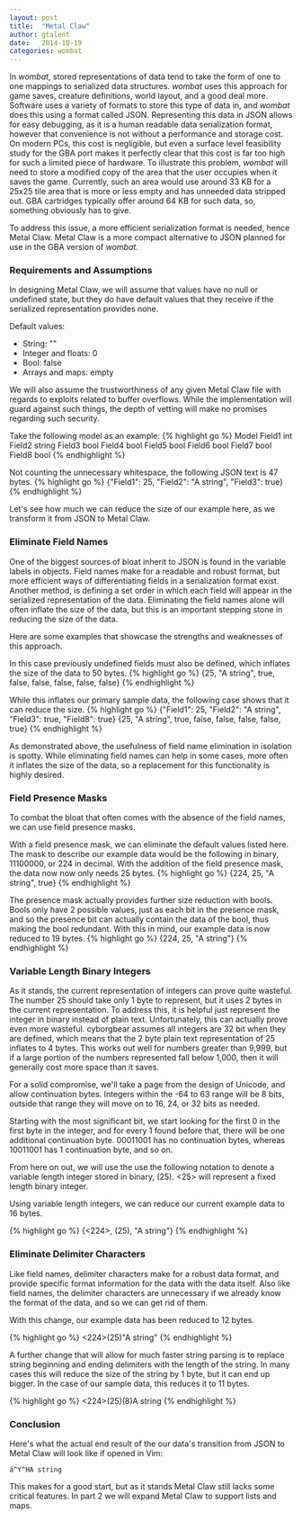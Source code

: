 ```yaml
---
layout: post
title:  "Metal Claw"
author: gtalent
date:   2014-10-19
categories: wombat
---
```


In *wombat*, stored representations of data tend to take the form of one to one mappings to serialized data structures.
*wombat* uses this approach for game saves, creature definitions, world layout, and a good deal more.
Software uses a variety of formats to store this type of data in, and *wombat* does this using a format called JSON.
Representing this data in JSON allows for easy debugging, as it is a human readable data serialization format, however that convenience is not without a performance and storage cost.
On modern PCs, this cost is negligible, but even a surface level feasibility study for the GBA port makes it perfectly clear that this cost is far too high for such a limited piece of hardware.
To illustrate this problem, *wombat* will need to store a modified copy of the area that the user occupies when it saves the game.
Currently, such an area would use around 33 KB for a 25x25 tile area that is more or less empty and has unneeded data stripped out.
GBA cartridges typically offer around 64 KB for such data, so, something obviously has to give.

To address this issue, a more efficient serialization format is needed, hence Metal Claw. Metal Claw is a more compact alternative to JSON planned for use in the GBA version of *wombat*.

### Requirements and Assumptions
In designing Metal Claw, we will assume that values have no null or undefined state, but they do have default values that they receive if the serialized representation provides none.

Default values:

* String: ""
* Integer and floats: 0
* Bool: false
* Arrays and maps: empty

We will also assume the trustworthiness of any given Metal Claw file with regards to exploits related to buffer overflows.
While the implementation will guard against such things, the depth of vetting will make no promises regarding such security.

Take the following model as an example:
{% highlight go %}
Model
	Field1 int
	Field2 string
	Field3 bool
	Field4 bool
	Field5 bool
	Field6 bool
	Field7 bool
	Field8 bool
{% endhighlight %}


Not counting the unnecessary whitespace, the following JSON text is 47 bytes.
{% highlight go %}
{"Field1": 25, "Field2": "A string", "Field3": true}
{% endhighlight %}

Let's see how much we can reduce the size of our example here, as we transform it from JSON to Metal Claw.

### Eliminate Field Names
One of the biggest sources of bloat inherit to JSON is found in the variable labels in objects.
Field names make for a readable and robust format, but more efficient ways of differentiating fields in a serialization format exist.
Another method, is defining a set order in which each field will appear in the serialized representation of the data.
Eliminating the field names alone will often inflate the size of the data, but this is an important stepping stone in reducing the size of the data.


Here are some examples that showcase the strengths and weaknesses of this approach.

In this case previously undefined fields must also be defined, which inflates the size of the data to 50 bytes.
{% highlight go %}
{25, "A string", true, false, false, false, false, false}
{% endhighlight %}

While this inflates our primary sample data, the following case shows that it can reduce the size.
{% highlight go %}
{"Field1": 25, "Field2": "A string", "Field3": true, "Field8": true}
{25, "A string", true, false, false, false, false, true}
{% endhighlight %}

As demonstrated above, the usefulness of field name elimination in isolation is spotty. While eliminating field names can help in some cases, more often it inflates the size of the data, so a replacement for this functionality is highly desired.

### Field Presence Masks
To combat the bloat that often comes with the absence of the field names, we can use field presence masks.

With a field presence mask, we can eliminate the default values listed here.
The mask to describe our example data would be the following in binary, 11100000, or 224 in decimal.
With the addition of the field presence mask, the data now now only needs 25 bytes.
{% highlight go %}
{224, 25, "A string", true}
{% endhighlight %}

The presence mask actually provides further size reduction with bools.
Bools only have 2 possible values, just as each bit in the presence mask, and so the presence bit can actually contain the data of the bool, thus making the bool redundant.
With this in mind, our example data is now reduced to 19 bytes.
{% highlight go %}
{224, 25, "A string"}
{% endhighlight %}

### Variable Length Binary Integers
As it stands, the current representation of integers can prove quite wasteful.
The number 25 should take only 1 byte to represent, but it uses 2 bytes in the current representation.
To address this, it is helpful just represent the integer in binary instead of plain text.
Unfortunately, this can actually prove even more wasteful.
cyborgbear assumes all integers are 32 bit when they are defined, which means that the 2 byte plain text representation of 25 inflates to 4 bytes.
This works out well for numbers greater than 9,999, but if a large portion of the numbers represented fall below 1,000, then it will generally cost more space than it saves.

For a solid compromise, we'll take a page from the design of Unicode, and allow continuation bytes.
Integers within the -64 to 63 range will be 8 bits, outside that range they will move on to 16, 24, or 32 bits as needed.

Starting with the most significant bit, we start looking for the first 0 in the first byte in the integer, and for every 1 found before that, there will be one additional continuation byte.
00011001 has no continuation bytes, whereas 10011001 has 1 continuation byte, and so on.

From here on out, we will use the use the following notation to denote a variable length integer stored in binary, (25). <25> will represent a fixed length binary integer.

Using variable length integers, we can reduce our current example data to 16 bytes.

{% highlight go %}
{<224>, (25), "A string"}
{% endhighlight %}

### Eliminate Delimiter Characters
Like field names, delimiter characters make for a robust data format, and provide specific format information for the data with the data itself.
Also like field names, the delimiter characters are unnecessary if we already know the format of the data, and so we can get rid of them.

With this change, our example data has been reduced to 12 bytes.

{% highlight go %}
<224>(25)"A string"
{% endhighlight %}

A further change that will allow for much faster string parsing is to replace string beginning and ending delimiters with the length of the string.
In many cases this will reduce the size of the string by 1 byte, but it can end up bigger.
In the case of our sample data, this reduces it to 11 bytes.

{% highlight go %}
<224>(25)(8)A string
{% endhighlight %}

### Conclusion
Here's what the actual end result of the our data's transition from JSON to Metal Claw will look like if opened in Vim:
```
á^Y^HA string
```

This makes for a good start, but as it stands Metal Claw still lacks some critical features.
In part 2 we will expand Metal Claw to support lists and maps.
